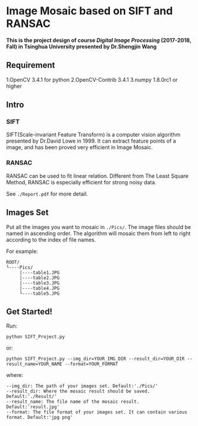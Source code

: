 # Image Mosaic based on SIFT and RANSAC
**This is the project design of course *Digital Image Processing* (2017-2018, Fall) in Tsinghua University presented by Dr.Shengjin Wang**

## Requirement
1.OpenCV 3.4.1 for python
2.OpenCV-Contrib 3.4.1
3.numpy 1.8.0rc1 or higher

## Intro
### SIFT
SIFT(Scale-invariant Feature Transform) is a computer vision algorithm presented by Dr.David Lowe in 1999. It can extract feature points of a image, and has been proved very efficient in Image Mosaic.

### RANSAC
RANSAC can be used to fit linear relation. Different from The Least Square Method, RANSAC is especially efficient for strong noisy data.

See `./Report.pdf` for more detail.

## Images Set
Put all the images you want to mosaic in `./Pics/`. The image files should be named in ascending order. The algorithm will mosaic them from left to right according to the index of file names.

For example:
```
ROOT/
└----Pics/
     |----table1.JPG
     |----table2.JPG
     |----table3.JPG
     |----table4.JPG
     └----table5.JPG
```

## Get Started!
Run:
```
python SIFT_Project.py
```
or:
```
python SIFT_Project.py --img_dir=YOUR_IMG_DIR --result_dir=YOUR_DIR --result_name=YOUR_NAME --format=YOUR_FORMAT
```
where:
```
--img_dir: The path of your images set. Default:'./Pics/'
--result_dir: Where the mosaic result should be saved. Default:'./Result/'
--result_name: The file name of the mosaic result. Default:'result.jpg'
--format: The file format of your images set. It can contain various format. Default:'jpg png'
```
